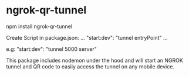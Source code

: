 # ngrok-qr-tunnel

npm install ngrok-qr-tunnel

Create Script in package.json:
...
"start:dev": "tunnel <PORT> entryPoint"
...

e.g:
"start:dev": "tunnel 5000 server"

This package includes nodemon under the hood and will start an NGROK tunnel and QR code to easily access the tunnel on any mobile device.

